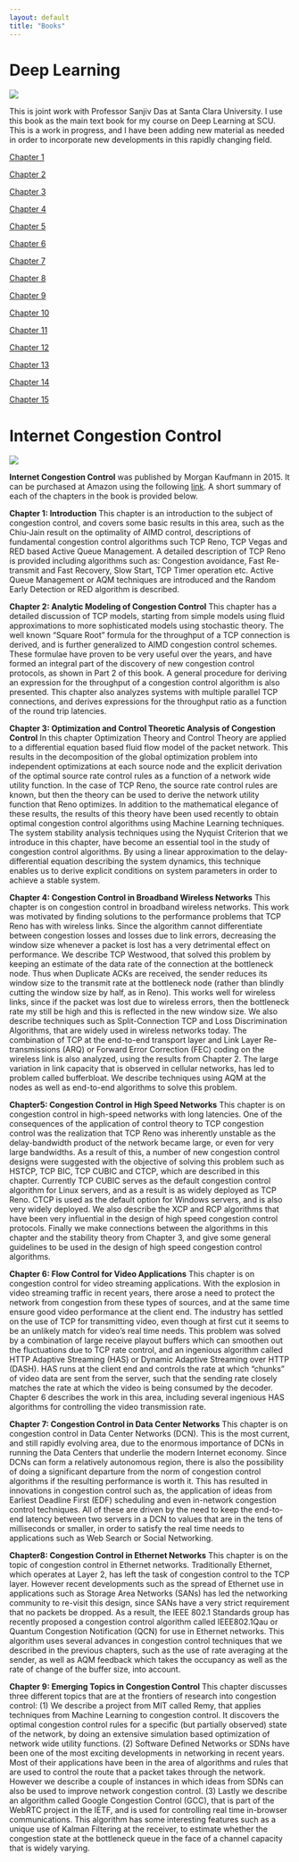 ```yaml
---
layout: default
title: "Books"
---
```


# Deep Learning

![](https://subirvarma.github.io/GeneralCognitics/images/DeepLearning.png)

This is joint work with Professor Sanjiv Das at Santa Clara University. I use this book as the main text book for my course on Deep Learning at SCU. This is a work in progress, and I have been adding new material as needed in order to incorporate new developments in this rapidly changing field. 

[Chapter 1](https://subirvarma.github.io/GeneralCognitics/Course2/01-Introduction.html)

[Chapter 2](https://subirvarma.github.io/GeneralCognitics/Course2/02-PatternRecognition.html)

[Chapter 3](https://subirvarma.github.io/GeneralCognitics/Course2/03-SupervisedLearning.html)

[Chapter 4](https://subirvarma.github.io/GeneralCognitics/Course2/04-LinearLearningModels.html)

[Chapter 5](https://subirvarma.github.io/GeneralCognitics/Course2/05-NNDeepLearning.html)

[Chapter 6](https://subirvarma.github.io/GeneralCognitics/Course2/06-TrainingNNsBackprop.html)

[Chapter 7](https://subirvarma.github.io/GeneralCognitics/Course2/07-GradientDescentTechniques.html)

[Chapter 8](https://subirvarma.github.io/GeneralCognitics/Course2/08-ImprovingModelGeneralization.html)

[Chapter 9](https://subirvarma.github.io/GeneralCognitics/Course2/09-HyperParameterSelection.html)

[Chapter 10](https://subirvarma.github.io/GeneralCognitics/Course2/10-ConvNetsPart1.html)

[Chapter 11](https://subirvarma.github.io/GeneralCognitics/Course2/11-ConvnetsPart2.html)

[Chapter 12](https://subirvarma.github.io/GeneralCognitics/Course2/12-RNNs.html)

[Chapter 13](https://subirvarma.github.io/GeneralCognitics/Course2/13-NLP.html)

[Chapter 14](https://subirvarma.github.io/GeneralCognitics/Course2/14-Transformers.html)

[Chapter 15](https://subirvarma.github.io/GeneralCognitics/Course2/15-GenerativeModels.html)

# Internet Congestion Control

![](https://subirvarma.github.io/GeneralCognitics/images/CongestionControl.png)

**Internet Congestion Control** was published by Morgan Kaufmann in 2015. It can be purchased at Amazon using the following [link](https://www.amazon.com/Internet-Congestion-Control-Subir-Varma-ebook/dp/B0148FPPO8/ref=sr_1_3?crid=1VVYTVTIB8XOS&keywords=internet+congestion+control&qid=1669339227&sprefix=internet+congestion+control%2Caps%2C131&sr=8-3). A short summary of each of the chapters in the book is provided below.

**Chapter 1: Introduction** 
This chapter is an introduction to the subject of congestion control, and covers some basic results in this area, such as the Chiu-Jain result on the optimality of AIMD control, descriptions of fundamental congestion control algorithms such TCP Reno, TCP Vegas and RED based Active Queue Management. A detailed description of TCP Reno is provided including algorithms such as: Congestion avoidance, Fast Re-transmit and Fast Recovery, Slow Start, TCP Timer operation etc. Active Queue Management or AQM techniques are introduced and the Random Early Detection or RED algorithm is  described. 

**Chapter 2: Analytic Modeling of Congestion Control**
This chapter has a detailed discussion of TCP models, starting from simple models using fluid approximations to more sophisticated models using stochastic theory. The well known “Square Root” formula for the throughput of a TCP connection is derived, and is further generalized to AIMD congestion control schemes. These formulae have proven to be very useful over the years, and have formed an integral part of the discovery of new congestion control protocols, as shown in Part 2 of this book. A general procedure for deriving an expression for the throughput of a congestion control algorithm is also presented. This chapter also analyzes systems with multiple parallel TCP connections, and derives expressions for the throughput ratio as a function of the round trip latencies.

**Chapter 3: Optimization and Control Theoretic Analysis of Congestion Control**
In this chapter Optimization Theory and Control Theory are applied to a differential equation based fluid flow model of the packet network. This results in the decomposition of the global optimization problem into independent optimizations at each source node and the explicit derivation of the optimal source rate control rules as a function of a network wide utility function. In the case of TCP Reno, the source rate control rules are known, but then the theory can be used to derive the network utility function that Reno optimizes. In addition to the mathematical elegance of these results, the results of this theory have been used recently to obtain optimal congestion control algorithms using Machine Learning techniques. The system stability analysis techniques using the Nyquist Criterion that we introduce in this chapter, have become an essential tool in the study of congestion control algorithms. By using a linear approximation to the delay-differential equation describing the system dynamics, this technique enables us to derive explicit conditions on system parameters in order to achieve a stable system.

**Chapter 4: Congestion Control in Broadband Wireless Networks**
This chapter is on congestion control in broadband wireless networks. This work was motivated by finding solutions to the performance problems that TCP Reno has with wireless links. Since the algorithm cannot differentiate between congestion losses and losses due to link errors, decreasing the window size whenever a packet is lost has a very detrimental effect on performance. We describe TCP Westwood, that solved this problem by keeping an estimate of the data rate of the connection at the bottleneck node. Thus when Duplicate ACKs are received, the sender reduces its window size to the transmit rate at the bottleneck node (rather than blindly cutting the window size by half, as in Reno). This works well for wireless links, since if the packet was lost due to wireless errors, then the bottleneck rate my still be high and this is reflected in the new window size. We also describe techniques such as Split-Connection TCP and Loss Discrimination Algorithms, that are widely used in wireless networks today. The combination of TCP at the end-to-end transport layer and Link Layer Re-transmissions (ARQ) or Forward Error Correction (FEC) coding on the wireless link is also analyzed, using the results from Chapter 2. The large variation in link capacity that is observed in cellular networks, has led to problem called bufferbloat. We describe techniques using AQM at the nodes as well as end-to-end algorithms to solve this problem.

**Chapter5: Congestion Control in High Speed Networks**
This chapter is on congestion control in high-speed networks with long latencies. One of the consequences of the application of control theory to TCP congestion control was the realization that TCP Reno was inherently unstable as the delay-bandwidth product of the network became large, or even for very large bandwidths. As a result of this, a number of new congestion control designs were suggested with the objective of solving this problem such as HSTCP, TCP BIC, TCP CUBIC and CTCP, which are described in this chapter. Currently TCP CUBIC serves as the default congestion control algorithm for Linux servers, and as a result is as widely deployed as TCP Reno. CTCP is used as the default option for Windows servers, and is also very widely deployed. We also describe the XCP and RCP algorithms that have been very influential in the design of high speed congestion control protocols. Finally we make connections between the algorithms in this chapter and the stability theory from Chapter 3, and give some general guidelines to be used in the design of high speed congestion control algorithms.

**Chapter 6: Flow Control for Video Applications**
This chapter is on congestion control for video streaming applications. With the explosion in video streaming traffic in recent years, there arose a need to protect the network from congestion from these types of sources, and at the same time ensure good video performance at the client end. The industry has settled on the use of TCP for transmitting video, even though at first cut it seems to be an unlikely match for video’s real time needs. This problem was solved by a combination of large receive playout buffers which can smoothen out the fluctuations due to TCP rate control, and an ingenious algorithm called HTTP Adaptive Streaming (HAS) or Dynamic Adaptive Streaming over HTTP (DASH). HAS runs at the client end and controls the rate at which “chunks” of video data are sent from the server, such that the sending rate closely matches the rate at which the video is being consumed by the decoder. Chapter 6 describes the work in this area, including several ingenious HAS algorithms for controlling the video transmission rate.

**Chapter 7: Congestion Control in Data Center Networks**
This chapter is on congestion control in Data Center Networks (DCN). This is the most current, and still rapidly evolving area, due to the enormous importance of DCNs in running the Data Centers that underlie the modern Internet economy. Since DCNs can form a relatively autonomous region, there is also the possibility of doing a significant departure from the norm of congestion control algorithms if the resulting performance is worth it. This has resulted in innovations in congestion control such as, the application of ideas from Earliest Deadline First (EDF) scheduling and even in-network congestion control techniques. All of these are driven by the need to keep the end-to-end latency between two servers in a DCN to values that are in the tens of milliseconds or smaller, in order to satisfy the real time needs to applications such as Web Search or Social Networking. 

**Chapter8: Congestion Control in Ethernet Networks**
This chapter is on the topic of congestion control in Ethernet networks. Traditionally Ethernet, which operates at Layer 2, has left the task of congestion control to the TCP layer. However recent developments such as the spread of Ethernet use in applications such as Storage Area Networks (SANs) has led the networking community to re-visit this design, since SANs have a very strict requirement that no packets be dropped. As a result, the IEEE 802.1 Standards group has recently proposed a congestion control algorithm called IEEE802.1Qau or Quantum Congestion Notification (QCN) for use in Ethernet networks. This algorithm uses several advances in congestion control techniques that we described in the previous chapters, such as the use of rate averaging at the sender, as well as AQM feedback which takes the occupancy as well as the rate of  change of the buffer size, into account.

**Chapter 9: Emerging Topics in Congestion Control**
This chapter discusses three different topics that are at the frontiers of research into congestion control: (1) We describe a project from MIT called Remy, that applies techniques from Machine Learning to congestion control. It discovers the optimal congestion control rules for a specific (but partially observed) state of the network, by doing an extensive simulation based optimization of network wide utility functions. 
(2) Software Defined Networks or SDNs have been one of the most exciting developments in networking in recent years. Most of their applications have been in the area of algorithms and rules that are used to control the route that a packet takes through the network. However we describe a couple of instances in which ideas from SDNs can also be used to improve network congestion control. (3) Lastly we describe an algorithm called Google Congestion Control (GCC), that is part of the WebRTC project in the IETF, and is used for controlling real time in-browser communications. This algorithm has some interesting features such as a unique use of Kalman Filtering at the receiver, to estimate whether the congestion state at the bottleneck queue in the face of a channel capacity that is widely varying.

